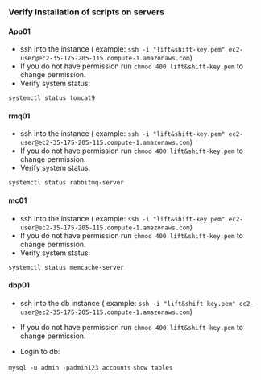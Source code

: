 ### Verify Installation of scripts on servers

#### App01
- ssh into the instance ( example: `ssh -i "lift&shift-key.pem" ec2-user@ec2-35-175-205-115.compute-1.amazonaws.com`)
- If you do not have permission run `chmod 400 lift&shift-key.pem` to change permission.
- Verify system status:

`systemctl status tomcat9`

#### rmq01
- ssh into the instance ( example: `ssh -i "lift&shift-key.pem" ec2-user@ec2-35-175-205-115.compute-1.amazonaws.com`)
- If you do not have permission run `chmod 400 lift&shift-key.pem` to change permission.
- Verify system status:

`systemctl status rabbitmq-server`

#### mc01
- ssh into the instance ( example: `ssh -i "lift&shift-key.pem" ec2-user@ec2-35-175-205-115.compute-1.amazonaws.com`)
- If you do not have permission run `chmod 400 lift&shift-key.pem` to change permission.
- Verify system status:

`systemctl status memcache-server`

#### dbp01
- ssh into the db instance ( example: `ssh -i "lift&shift-key.pem" ec2-user@ec2-35-175-205-115.compute-1.amazonaws.com`)
- If you do not have permission run `chmod 400 lift&shift-key.pem` to change permission.

- Login to db:

`mysql -u admin -padmin123 accounts`
`show tables`


